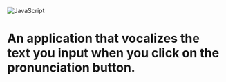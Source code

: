 ![JavaScript](https://img.shields.io/badge/javascript-%23323330.svg?style=for-the-badge&logo=javascript&logoColor=%23F7DF1E)
# An application that vocalizes the text you input when you click on the pronunciation button.
